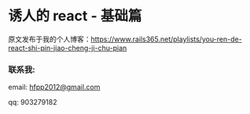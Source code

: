 # 诱人的 react - 基础篇

原文发布于我的个人博客：https://www.rails365.net/playlists/you-ren-de-react-shi-pin-jiao-cheng-ji-chu-pian

### 联系我:

email: hfpp2012@gmail.com

qq: 903279182
